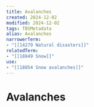 ```yaml
---
title: Avalanches
created: 2024-12-02
modified: 2024-12-02
tags: TBSMetadata
alias: Avalanches
narrowerTerm:
- "[[14279 Natural disasters]]"
relatedTerm:
- "[[18849 Snow]]"
use:
- "[[18854 Snow avalanches]]"
---
```

# Avalanches
